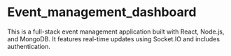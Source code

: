 # Event_management_dashboard
This is a full-stack event management application built with React, Node.js, and MongoDB. It features real-time updates using Socket.IO and includes authentication.
